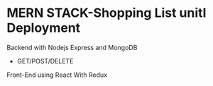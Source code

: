# MERN STACK-Shopping List unitl Deployment

Backend with Nodejs Express and MongoDB
- GET/POST/DELETE

Front-End using React With Redux
